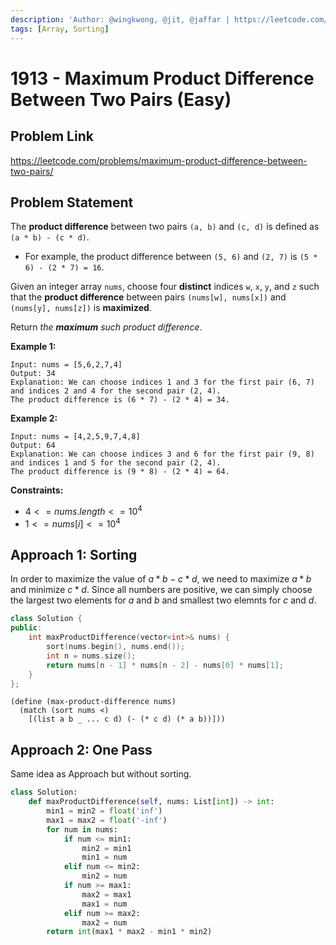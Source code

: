 ```yaml
---
description: 'Author: @wingkwong, @jit, @jaffar | https://leetcode.com/problems/maximum-product-difference-between-two-pairs/'
tags: [Array, Sorting]
---
```


# 1913 - Maximum Product Difference Between Two Pairs (Easy) 

## Problem Link

https://leetcode.com/problems/maximum-product-difference-between-two-pairs/

## Problem Statement

The **product difference** between two pairs `(a, b)` and `(c, d)` is defined as `(a * b) - (c * d)`.

- For example, the product difference between `(5, 6)` and `(2, 7)` is `(5 * 6) - (2 * 7) = 16`.

Given an integer array `nums`, choose four **distinct** indices `w`, `x`, `y`, and `z` such that the **product difference** between pairs `(nums[w], nums[x])` and `(nums[y], nums[z])` is **maximized**.

Return *the **maximum** such product difference*.

**Example 1:**

```
Input: nums = [5,6,2,7,4]
Output: 34
Explanation: We can choose indices 1 and 3 for the first pair (6, 7) and indices 2 and 4 for the second pair (2, 4).
The product difference is (6 * 7) - (2 * 4) = 34.
```

**Example 2:**

```
Input: nums = [4,2,5,9,7,4,8]
Output: 64
Explanation: We can choose indices 3 and 6 for the first pair (9, 8) and indices 1 and 5 for the second pair (2, 4).
The product difference is (9 * 8) - (2 * 4) = 64.
```

**Constraints:**

- $4 <= nums.length <= 10^4$
- $1 <= nums[i] <= 10^4$

## Approach 1: Sorting

In order to maximize the value of $a * b - c * d$, we need to maximize $a * b$ and minimize $c * d$. Since all numbers are positive, we can simply choose the largest two elements for $a$ and $b$ and smallest two elemnts for $c$ and $d$.

<Tabs>
<TabItem value="cpp" label="C++">
<SolutionAuthor name="@wingkwong"/>

```cpp
class Solution {
public:
    int maxProductDifference(vector<int>& nums) {
        sort(nums.begin(), nums.end());
        int n = nums.size();
        return nums[n - 1] * nums[n - 2] - nums[0] * nums[1];
    }
};
```

</TabItem>

<TabItem value="racket" label="Racket">
<SolutionAuthor name="@jit"/>

```racket
(define (max-product-difference nums)
  (match (sort nums <)
    [(list a b _ ... c d) (- (* c d) (* a b))]))
```

</TabItem>
</Tabs>

## Approach 2: One Pass

Same idea as Approach but without sorting.

<Tabs>
<TabItem value="py" label="Python">
<SolutionAuthor name="@jaffar"/>

```py
class Solution:
    def maxProductDifference(self, nums: List[int]) -> int:
        min1 = min2 = float('inf')
        max1 = max2 = float('-inf')
        for num in nums:
            if num <= min1:
                min2 = min1
                min1 = num
            elif num <= min2:
                min2 = num
            if num >= max1:
                max2 = max1
                max1 = num
            elif num >= max2:
                max2 = num
        return int(max1 * max2 - min1 * min2)
```

</TabItem>
</Tabs>